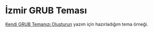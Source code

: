 # İzmir GRUB Teması
[Kendi GRUB Temanızı Oluşturun](https://alisezisli.com.tr/kendi-grub-temanizi-olusturun/) yazım için hazırladığım tema örneği.